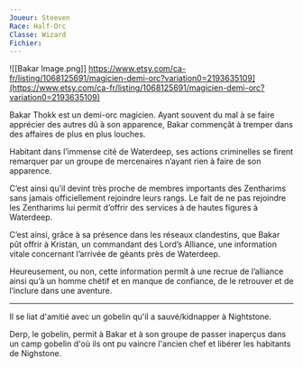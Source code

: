 ```yaml
---
Joueur: Steeven
Race: Half-Orc
Classe: Wizard
Fichier:
---
```

![[Bakar Image.png]]
https://www.etsy.com/ca-fr/listing/1068125691/magicien-demi-orc?variation0=2193635109](https://www.etsy.com/ca-fr/listing/1068125691/magicien-demi-orc?variation0=2193635109) 

Bakar Thokk est un demi-orc magicien. Ayant souvent du mal à se faire apprécier des autres dû à son apparence, Bakar commençât à tremper dans des affaires de plus en plus louches.

Habitant dans l’immense cité de Waterdeep, ses actions criminelles se firent remarquer par un groupe de mercenaires n’ayant rien à faire de son apparence.

C’est ainsi qu’il devint très proche de membres importants des Zentharims sans jamais officiellement rejoindre leurs rangs. Le fait de ne pas rejoindre les Zentharims lui permit d’offrir des services à de hautes figures à Waterdeep.

C’est ainsi, grâce à sa présence dans les réseaux clandestins, que Bakar pût offrir à Kristan, un commandant des Lord’s Alliance, une information vitale concernant l’arrivée de géants près de Waterdeep.

Heureusement, ou non, cette information permît à une recrue de l’alliance ainsi qu’à un homme chétif et en manque de confiance, de le retrouver et de l’inclure dans une aventure.

---

Il se liat d'amitié avec un gobelin qu'il a sauvé/kidnapper à Nightstone.

Derp, le gobelin, permit à Bakar et à son groupe de passer inaperçus dans un camp gobelin d'où ils ont pu vaincre l'ancien chef et libérer les habitants de Nighstone.